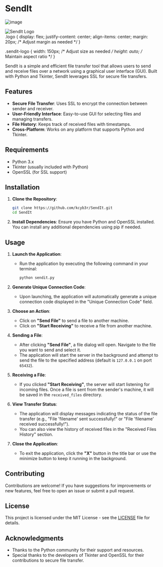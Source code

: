 # SendIt
![image](https://github.com/user-attachments/assets/dccd6989-8df2-4f50-99fa-d40c68fc0d93)



<div class="logo">
    <img src="sendit-logo.png" alt="SendIt Logo" class="sendit-logo" />
</div>
  .logo {
    display: flex;
    justify-content: center;
    align-items: center;
    margin: 20px; /* Adjust margin as needed */
}

.sendit-logo {
    width: 150px; /* Adjust size as needed */
    height: auto; /* Maintain aspect ratio */
}



SendIt is a simple and efficient file transfer tool that allows users to send and receive files over a network using a graphical user interface (GUI). Built with Python and Tkinter, SendIt leverages SSL for secure file transfers.

## Features

- **Secure File Transfer**: Uses SSL to encrypt the connection between sender and receiver.
- **User-Friendly Interface**: Easy-to-use GUI for selecting files and managing transfers.
- **File History**: Keeps track of received files with timestamps.
- **Cross-Platform**: Works on any platform that supports Python and Tkinter.

## Requirements

- Python 3.x
- Tkinter (usually included with Python)
- OpenSSL (for SSL support)

## Installation

1. **Clone the Repository**:
   ```bash
   git clone https://github.com/kcyb3r/SendIt.git
   cd SendIt
   ```

2. **Install Dependencies**:
   Ensure you have Python and OpenSSL installed. You can install any additional dependencies using pip if needed.

## Usage

1. **Launch the Application**:
   - Run the application by executing the following command in your terminal:
     ```bash
     python sendit.py
     ```

2. **Generate Unique Connection Code**:
   - Upon launching, the application will automatically generate a unique connection code displayed in the "Unique Connection Code" field.

3. **Choose an Action**:
   - Click on **"Send File"** to send a file to another machine.
   - Click on **"Start Receiving"** to receive a file from another machine.

4. **Sending a File**:
   - After clicking **"Send File"**, a file dialog will open. Navigate to the file you want to send and select it.
   - The application will start the server in the background and attempt to send the file to the specified address (default is `127.0.0.1` on port `65432`).

5. **Receiving a File**:
   - If you clicked **"Start Receiving"**, the server will start listening for incoming files. Once a file is sent from the sender's machine, it will be saved in the `received_files` directory.

6. **View Transfer Status**:
   - The application will display messages indicating the status of the file transfer (e.g., "File 'filename' sent successfully!" or "File 'filename' received successfully!").
   - You can also view the history of received files in the "Received Files History" section.

7. **Close the Application**:
   - To exit the application, click the **"X"** button in the title bar or use the minimize button to keep it running in the background.

## Contributing

Contributions are welcome! If you have suggestions for improvements or new features, feel free to open an issue or submit a pull request.

## License

This project is licensed under the MIT License - see the [LICENSE](LICENSE) file for details.

## Acknowledgments

- Thanks to the Python community for their support and resources.
- Special thanks to the developers of Tkinter and OpenSSL for their contributions to secure file transfer.
